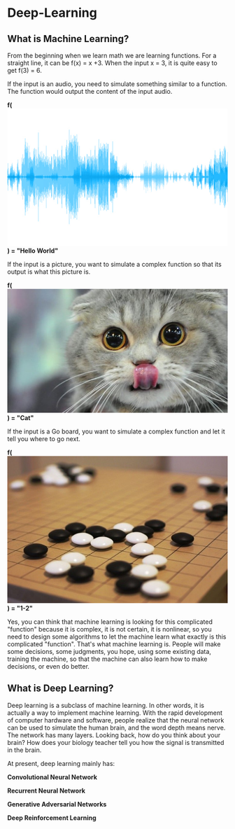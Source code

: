 # Deep-Learning

## What is Machine Learning?
From the beginning when we learn math we are learning functions. For a straight line, it can be f(x) = x +3. When the input x = 3, it is quite easy to get f(3) = 6.

If the input is an audio, you need to simulate something similar to a function. The function would output the content of the input audio.

**f(![image](https://github.com/mattliu777/Deep-Learning/blob/master/image/audioicon_e4_rel.jpg)) = "Hello World"**

If the input is a picture, you want to simulate a complex function so that its output is what this picture is.

**f(![image](https://github.com/mattliu777/Deep-Learning/blob/master/image/p0517py6.jpg)) = "Cat"**

If the input is a Go board, you want to simulate a complex function and let it tell you where to go next.

**f(![image](https://github.com/mattliu777/Deep-Learning/blob/master/image/main-qimg-db601a17da862a35f8ad006aa70e96f1-c.jpg)) = "1-2"**

Yes, you can think that machine learning is looking for this complicated "function" because it is complex, it is not certain, it is nonlinear, so you need to design some algorithms to let the machine learn what exactly is this complicated "function". That's what machine learning is. People will make some decisions, some judgments, you hope, using some existing data, training the machine, so that the machine can also learn how to make decisions, or even do better.

## What is Deep Learning?
Deep learning is a subclass of machine learning. In other words, it is actually a way to implement machine learning. With the rapid development of computer hardware and software, people realize that the neural network can be used to simulate the human brain, and the word depth means nerve. The network has many layers. Looking back, how do you think about your brain? How does your biology teacher tell you how the signal is transmitted in the brain.

At present, deep learning mainly has:

**Convolutional Neural Network**

**Recurrent Neural Network**

**Generative Adversarial Networks**

**Deep Reinforcement Learning**
